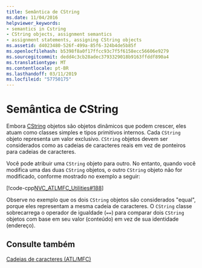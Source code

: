 ```yaml
---
title: Semântica de CString
ms.date: 11/04/2016
helpviewer_keywords:
- semantics in Cstring
- CString objects, assignment semantics
- assignment statements, assigning CString objects
ms.assetid: d4023480-526f-499a-85f6-324b4de5b85f
ms.openlocfilehash: b5398f8a0f17ffcc93c7f5f6158ecc56606e9279
ms.sourcegitcommit: dedd4c3cb28adec3793329018b9163ffddf890a4
ms.translationtype: MT
ms.contentlocale: pt-BR
ms.lasthandoff: 03/11/2019
ms.locfileid: "57750175"
---
```

# <a name="cstring-semantics"></a>Semântica de CString

Embora [CString](../atl-mfc-shared/reference/cstringt-class.md) objetos são objetos dinâmicos que podem crescer, eles atuam como classes simples e tipos primitivos internos. Cada `CString` objeto representa um valor exclusivo. `CString` objetos devem ser considerados como as cadeias de caracteres reais em vez de ponteiros para cadeias de caracteres.

Você pode atribuir uma `CString` objeto para outro. No entanto, quando você modifica uma das duas `CString` objetos, o outro `CString` objeto não for modificado, conforme mostrado no exemplo a seguir:

[!code-cpp[NVC_ATLMFC_Utilities#188](../atl-mfc-shared/codesnippet/cpp/cstring-semantics_1.cpp)]

Observe no exemplo que os dois `CString` objetos são considerados "equal", porque eles representam a mesma cadeia de caracteres. O `CString` classe sobrecarrega o operador de igualdade (`==`) para comparar dois `CString` objetos com base em seu valor (conteúdo) em vez de sua identidade (endereço).

## <a name="see-also"></a>Consulte também

[Cadeias de caracteres (ATL/MFC)](../atl-mfc-shared/strings-atl-mfc.md)
